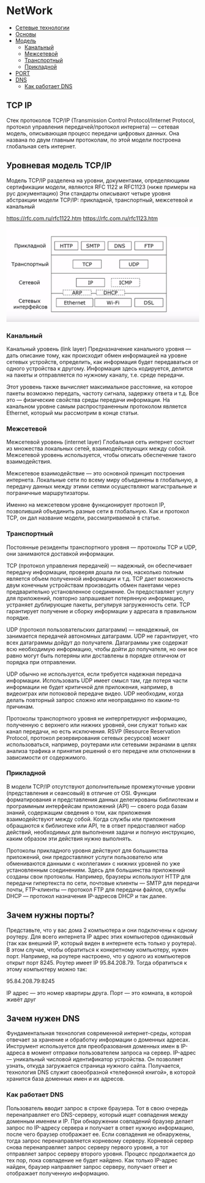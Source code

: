 # NetWork

 - [Сетевые технологии](#Сетевые-технологии)
  - [Основы](#TCP-IP)
  - [Модель](#Уровневая-модель-TCP/IP)
     - [Канальный](#Канальный)
     - [Межсетевой](#Межсетевой)
     - [Транспортный](#Траспортный)
     - [Прикладной](#Прикладной)
  - [PORT](#Зачем-нужны-порты)
  - [DNS](#Зачем-нужен-DNS)
     - [Как работает DNS](#Как-работает-DNS)


## TCP IP

Стек протоколов TCP/IP (Transmission Control Protocol/Internet Protocol, протокол управления передачей/протокол интернета) — сетевая модель, описывающая процесс передачи цифровых данных. Она названа по двум главным протоколам, по этой модели построена глобальная сеть интернет.

## Уровневая модель TCP/IP
Модель TCP/IP разделена на уровни, документами, определяющими сертификации модели, являются RFC 1122 и RFC1123 (ниже примеры на рус документацию)
Эти стандарты описывают четыре уровня абстракции модели TCP/IP: прикладной, транспортный, межсетевой и канальный

https://rfc.com.ru/rfc1122.htm
https://rfc.com.ru/rfc1123.htm

![12](https://github.com/nongratt/NetWork/blob/main/images/B87412C8-7267-428F-A43D-825EA59CA0ED.png)

### Канальный
Канальный уровень (link layer)
Предназначение канального уровня — дать описание тому, как происходит обмен информацией на уровне сетевых устройств, определить, как информация будет передаваться от одного устройства к другому. Информация здесь кодируется, делится на пакеты и отправляется по нужному каналу, т.е. среде передачи.

Этот уровень также вычисляет максимальное расстояние, на которое пакеты возможно передать, частоту сигнала, задержку ответа и т.д. Все это — физические свойства среды передачи информации. На канальном уровне самым распространенным протоколом является Ethernet, который мы рассмотрим в конце статьи.

### Межсетевой

Межсетевой уровень (internet layer)
Глобальная сеть интернет состоит из множества локальных сетей, взаимодействующих между собой. Межсетевой уровень используется, чтобы описать обеспечение такого взаимодействия.

Межсетевое взаимодействие — это основной принцип построения интернета. Локальные сети по всему миру объединены в глобальную, а передачу данных между этими сетями осуществляют магистральные и пограничные маршрутизаторы.

Именно на межсетевом уровне функционирует протокол IP, позволивший объединить разные сети в глобальную. Как и протокол TCP, он дал название модели, рассматриваемой в статье.

### Транспортный
Постоянные резиденты транспортного уровня — протоколы TCP и UDP, они занимаются доставкой информации.

TCP (протокол управления передачей) — надежный, он обеспечивает передачу информации, проверяя дошла ли она, насколько полным является объем полученной информации и т.д. TCP дает возможность двум конечным устройствам производить обмен пакетами через предварительно установленное соединение. Он предоставляет услугу для приложений, повторно запрашивает потерянную информацию, устраняет дублирующие пакеты, регулируя загруженность сети. TCP гарантирует получение и сборку информации у адресата в правильном порядке.

UDP (протокол пользовательских датаграмм) — ненадежный, он занимается передачей автономных датаграмм. UDP не гарантирует, что всех датаграммы дойдут до получателя. Датаграммы уже содержат всю необходимую информацию, чтобы дойти до получателя, но они все равно могут быть потеряны или доставлены в порядке отличном от порядка при отправлении.

UDP обычно не используется, если требуется надежная передача информации. Использовать UDP имеет смысл там, где потеря части информации не будет критичной для приложения, например, в видеоиграх или потоковой передаче видео. UDP необходим, когда делать повторный запрос сложно или неоправданно по каким-то причинам.

Протоколы транспортного уровня не интерпретируют информацию, полученную с верхнего или нижних уровней, они служат только как канал передачи, но есть исключения. RSVP (Resource Reservation Protocol, протокол резервирования сетевых ресурсов) может использоваться, например, роутерами или сетевыми экранами в целях анализа трафика и принятия решений о его передаче или отклонении в зависимости от содержимого.


### Прикладной
В модели TCP/IP отсутствуют дополнительные промежуточные уровни (представления и сеансовый) в отличие от OSI. Функции форматирования и представления данных делегированы библиотекам и программным интерфейсам приложений (API) — своего рода базам знаний, содержащим сведения о том, как приложения взаимодействуют между собой. Когда службы или приложения обращаются к библиотеке или API, те в ответ предоставляют набор действий, необходимых для выполнения задачи и полную инструкцию, каким образом эти действия нужно выполнять.

Протоколы прикладного уровня действуют для большинства приложений, они предоставляют услуги пользователю или обмениваются данными с «коллегами» с нижних уровней по уже установленным соединениям. Здесь для большинства приложений созданы свои протоколы. Например, браузеры используют HTTP для передачи гипертекста по сети, почтовые клиенты — SMTP для передачи почты, FTP-клиенты — протокол FTP для передачи файлов, службы DHCP — протокол назначения IP-адресов DHCP и так далее.

## Зачем нужны порты?
Представьте, что у вас дома 2 компьютера и они подключены к одному роутеру. Для всего интернета IP адрес этих компьютеров одинаковый (так как внешний IP, который виден в интернете есть только у роутера). В этом случае, чтобы обратиться к конкретному компьютеру, нужен порт. Например, на роутере настроено, что у одного из компьютеров открыт порт 8245. Роутер имеет IP 95.84.208.79. Тогда обратиться к этому компьютеру можно так:

95.84.208.79:8245

IP адрес — это номер квартиры друга.
Порт — это комната, в которой живёт друг

## Зачем нужен DNS

Фундаментальная технология современной интернет-среды, которая отвечает за хранение и обработку информации о доменных адресах. Инструмент используется для преобразования доменных имен в IP-адреса в момент отправки пользователем запроса на сервер. IP-адрес — уникальный числовой идентификатор устройства. Он позволяет узнать, откуда загружается страница нужного сайта. Получается, технология DNS служит своеобразной «телефонной книгой», в которой хранится база доменных имен и их адресов.
### Как работает DNS
Пользователь вводит запрос в строке браузера. Тот в свою очередь перенаправляет его DNS-серверу, который ищет совпадения между доменным именем и IP. При обнаружении совпадений браузер делает запрос по IP-адресу сервера и получает в ответ нужную информацию, после чего браузер отображает ее. Если совпадения не обнаружены, тогда запрос перенаправляется корневому серверу.
Корневой сервер снова перенаправляет запрос серверу первого уровня, а тот отправляет запрос серверу второго уровня. Процесс продолжается до тех пор, пока совпадение не будет найдено.
Как только IP-адрес найден, браузер направляет запрос серверу, получает ответ и отображает полученную информацию.
